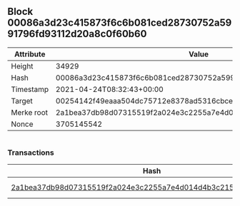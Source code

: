 ## Block 00086a3d23c415873f6c6b081ced28730752a5991796fd93112d20a8c0f60b60

Attribute | Value
--- | ---
Height | 34929
Hash | 00086a3d23c415873f6c6b081ced28730752a5991796fd93112d20a8c0f60b60
Timestamp | 2021-04-24T08:32:43+00:00
Target | 00254142f49eaaa504dc75712e8378ad5316cbcead634704b3734b6271167cc4
Merke root | 2a1bea37db98d07315519f2a024e3c2255a7e4d014d4b3c215a248b61e91f3fc
Nonce | 3705145542

```

```

### Transactions

Hash | Amount
--- | ---
[2a1bea37db98d07315519f2a024e3c2255a7e4d014d4b3c215a248b61e91f3fc](2a1bea37db98d07315519f2a024e3c2255a7e4d014d4b3c215a248b61e91f3fc.md) | 10.00000000 SKEPTI 
